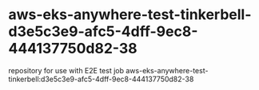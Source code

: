 # aws-eks-anywhere-test-tinkerbell-d3e5c3e9-afc5-4dff-9ec8-444137750d82-38
repository for use with E2E test job aws-eks-anywhere-test-tinkerbell:d3e5c3e9-afc5-4dff-9ec8-444137750d82-38
